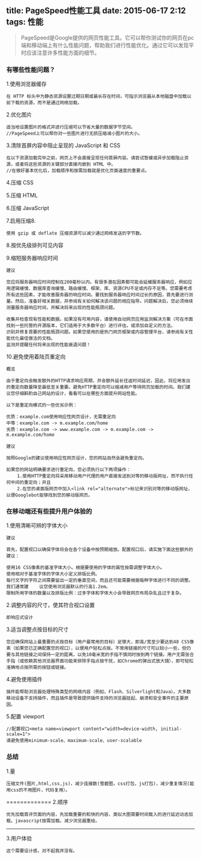 title: PageSpeed性能工具
date: 2015-06-17 2:12
tags: 性能
---
>PageSpeed是Google提供的网页性能工具。它可以帮你测试你的网页在pc端和移动端上有什么性能问题，帮助我们进行性能优化。通过它可以发现平时应该注意许多性能方面的细节。

### 有哪些性能问题？

1.使用浏览器缓存

    在 HTTP 标头中为静态资源设置过期日期或最长存在时间，可指示浏览器从本地磁盘中加载以前下载的资源，而不是通过网络加载。
2.优化图片

    适当地设置图片的格式并进行压缩可以节省大量的数据字节空间。
    //PageSpeed上可以帮你对一些图片进行无损压缩减小图片的大小。

3.清除首屏内容中阻止呈现的 JavaScript 和 CSS

    在以下资源加载完毕之前，网页上不会直接呈现任何首屏内容。请尝试暂缓或异步加载阻止资源，或者将这些资源的关键部分直接内嵌到 HTML 中。
    //在做好基本优化后，加载顺序和按需加载就是优化页面速度的重要点。

4.压缩 CSS

5.压缩 HTML

6.压缩 JavaScript

7.启用压缩8.

    使用 gzip 或 deflate 压缩资源可以减少通过网络发送的字节数。

8.按优先级排列可见内容


9.缩短服务器响应时间

    建议

    您应将服务器响应时间控制在200毫秒以内。有很多潜在因素都可能会延缓服务器响应，例如应用逻辑缓慢、数据库查询缓慢、路由缓慢、框架、库、资源CPU不足或内存不足等。您需要考虑所有这些因素，才能改善服务器的响应时间。要找到服务器响应时间过长的原因，首先要进行测量。然后，准备好相关数据，并参阅有关如何解决该问题的相应指导。问题解决后，您必须继续测量服务器响应时间，并解决将来出现的性能瓶颈问题。

    收集并检查现有性能和数据。如果没有可用内容，请使用自动网页应用监测解决方案（可在市面找到一些托管的开源版本，它们适用于大多数平台）进行评估，或添加自定义的方法。
    识别并修复首要的性能瓶颈问题。如果您使用的是热门网页框架或内容管理平台，请参阅有关性能优化最佳做法的文档。
    监测并提醒任何将来出现的性能衰退问题！
10.避免使用着陆页重定向

    概览

    由于重定向会触发额外的HTTP请求响应周期，并会额外延长往返时间延迟，因此，将应用发出的重定向数量降至最低至关重要。避免HTTP重定向可以缩减用户等待网页加载的时间。我们建议您仔细斟酌自己网站的设计，看看可以在哪些方面提升网站性能。

    以下是重定向模式的一些优劣示例：

    优质：example.com使用响应性网页设计，无需重定向
    中等：example.com -> m.example.com/home
    劣质：example.com -> www.example.com -> m.example.com -> m.example.com/home

    建议

    按照Google的建议使用响应性网页设计，您的网站自然会避免重定向。

    如果您的网站明确要求进行重定向，您必须执行以下两项操作：
        1.使用HTTP重定向将采用移动用户代理的用户直接发送到对等的移动版网址，而不执行任何中间的重定向；并且
        2.在您的桌面版网页中加入<link rel="alternate">标记来识别对等的移动版网址，以便Googlebot能够找到您的移动版网页。
### 在移动端还有些提升用户体验的

1.使用清晰可辨的字体大小

    建议

    首先，配置视口以确保字体将会在各个设备中按预期缩放。配置视口后，请实施下面这些额外的建议：

    使用16 CSS像素的基准字体大小。根据要使用的字体的属性按需调整字体大小。
    使用相对于基准字体的字体大小定义排版比例。
    每行文字的字符之间需要留出一定的垂直空间，而且还可能需要根据每种字体进行不同的调整。我们通常建    议您使用浏览器默认的行高1.2em。
    限制所用字体的数量以及排版比例：过多字体和字体大小会导致网页布局杂乱且过于复杂。

2.调整内容的尺寸，使其符合视口设置

    即响应式设计
3.适当调整点按目标的尺寸

    您应确保网站上最重要的点按目标（用户最常用的目标）足够大，即高/宽至少要达到48 CSS像素（如果您已正确配置您的视口），以便用户轻松点按。不常用链接的尺寸可以较小一些，但仍要与其他链接之间保持一定的距离，以免10毫米宽的手指不慎同时按到两个链接。用户无需张合手指（或依赖其他浏览器界面功能来排除手指点按干扰，如Chrome的弹出式放大镜），即可轻松准确地点按所需的按钮或链接。

4.避免使用插件

    插件能帮助浏览器处理特殊类型的网络内容（例如，Flash、Silverlight和Java）。大多数移动设备不支持插件，而且插件是导致提供插件支持的浏览器挂起、崩溃和安全事件的主要原因。
5.配置 viewport

    //配置视口<meta name=viewport content="width=device-width, initial-scale=1">
    请避免使用minimum-scale、maximum-scale、user-scalable



### 总结

1.量

    压缩文件(图片,html,css,js)，减少连接数(雪碧图，css打包，js打包)，减少重复情况(能用css的不用图片，代码复用）。
=============
2.顺序

    优先加载首评页面的内容，先加载重要的和快的内容，类似大图需要时间载入的进行延迟动态加载。javascript按需加载。减少浏览器重绘。
--------

3.用户体验

    这个需要设计感，对不起我并没有。






